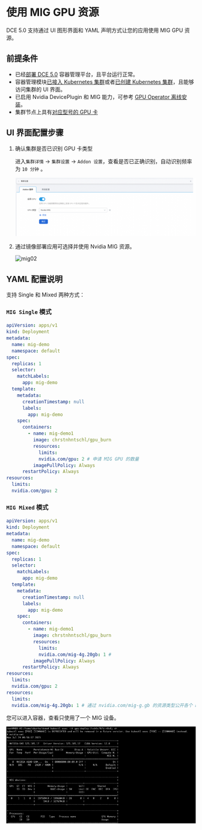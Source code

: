 # 使用 MIG GPU 资源

DCE 5.0 支持通过 UI 图形界面和 YAML 声明方式让您的应用使用 MIG GPU 资源。

## 前提条件

- 已经[部署 DCE 5.0](../../../../../install/index.md) 容器管理平台，且平台运行正常。
- 容器管理模块[已接入 Kubernetes 集群](../../../clusters/integrate-cluster.md)或者[已创建 Kubernetes 集群](../../../clusters/create-cluster.md)，且能够访问集群的 UI 界面。
- 已启用 Nvidia DevicePlugin 和 MIG 能力，可参考 [GPU Operator 离线安装](../install_gpu_operator.md)。
- 集群节点上具有[对应型号的 GPU 卡](../../gpu_matrix.md)

## UI 界面配置步骤

1. 确认集群是否已识别 GPU 卡类型

    进入`集群详情` -> `集群设置` -> `Addon 设置`，查看是否已正确识别，自动识别频率为 `10 分钟` 。

    ![gpu](../../../../images/gpu_mig01.jpg)

1. 通过镜像部署应用可选择并使用 Nvidia MIG 资源。

    ![mig02](../../../../images/gpu_mig02.jpg)

## YAML 配置说明

支持 Single 和 Mixed 两种方式：

### `MIG Single` 模式

```yaml
apiVersion: apps/v1
kind: Deployment
metadata:
  name: mig-demo
  namespace: default
spec:
  replicas: 1
  selector:
    matchLabels:
      app: mig-demo
  template:
    metadata:
      creationTimestamp: null
      labels:
        app: mig-demo
    spec:
      containers:
        - name: mig-demo1
          image: chrstnhntschl/gpu_burn
          resources:
            limits:
            nvidia.com/gpu: 2 # 申请 MIG GPU 的数量
          imagePullPolicy: Always
      restartPolicy: Always
resources:
  limits:
  nvidia.com/gpu: 2
```

### `MIG Mixed` 模式

```yaml
apiVersion: apps/v1
kind: Deployment
metadata:
  name: mig-demo
  namespace: default
spec:
  replicas: 1
  selector:
    matchLabels:
      app: mig-demo
  template:
    metadata:
      creationTimestamp: null
      labels:
        app: mig-demo
    spec:
      containers:
        - name: mig-demo1
          image: chrstnhntschl/gpu_burn
          resources:
            limits:
            nvidia.com/mig-4g.20gb: 1 # 
          imagePullPolicy: Always
      restartPolicy: Always
resources:
  limits:
  nvidia.com/gpu: 2
resources:
  limits:
  nvidia.com/mig-4g.20gb: 1 # 通过 nvidia.com/mig-g.gb 的资源类型公开各个 MIG 设备。
```

您可以进入容器，查看只使用了一个 MIG 设备。

![mig03](../../../../images/gpu_mig03.png)

